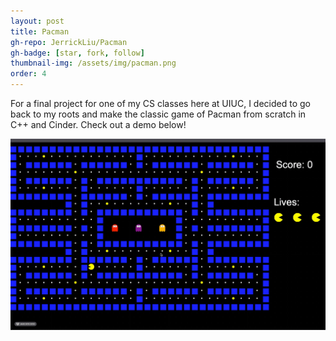 ```yaml
---
layout: post
title: Pacman
gh-repo: JerrickLiu/Pacman
gh-badge: [star, fork, follow]
thumbnail-img: /assets/img/pacman.png
order: 4
---
```


For a final project for one of my CS classes here at UIUC, I decided to go back to my roots and make the classic game of Pacman from scratch in C++ and Cinder. Check out a demo below!

![](/assets/img/pacman.gif)